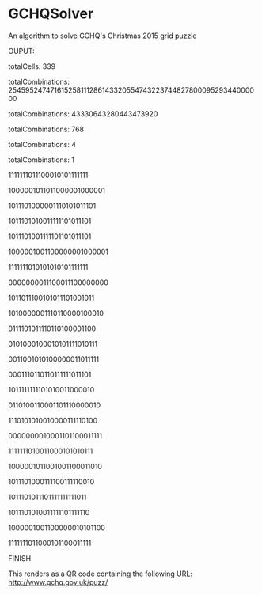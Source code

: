 # GCHQSolver
An algorithm to solve GCHQ's Christmas 2015 grid puzzle


OUPUT:

totalCells: 339

totalCombinations: 25459524747161525811128614332055474322374482780009529344000000

totalCombinations: 43330643280443473920

totalCombinations: 768

totalCombinations: 4

totalCombinations: 1


1111111011100010101111111

1000001011011000001000001

1011101000001110101011101

1011101010011111101011101

1011101001111101101011101

1000001001100000001000001

1111111010101010101111111

0000000011100011100000000

1011011100101011101001011

1010000001110110000100010

0111101011110110100001100

0101000100010101111010111

0011001010100000011011111

0001110110110111111011101

1011111111101010011000010

0110100110001101110000010

1110101010010000111110100

0000000010001101100011111

1111111010011000101010111

1000001011001001100011010

1011101000111100111110010

1011101011101111111111011

1011101010011111101111110

1000001001100000010101100

1111111011000101100011111


FINISH


This renders as a QR code containing the following URL:
http://www.gchq.gov.uk/puzz/
